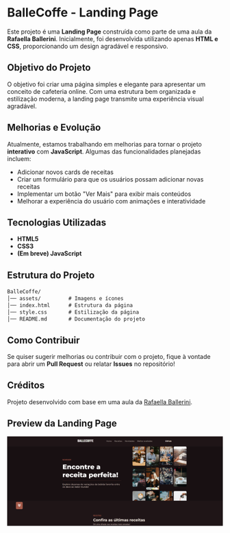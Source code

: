 # BalleCoffe - Landing Page

Este projeto é uma **Landing Page** construída como parte de uma aula da **Rafaella Ballerini**. Inicialmente, foi desenvolvida utilizando apenas **HTML e CSS**, proporcionando um design agradável e responsivo.

## Objetivo do Projeto
O objetivo foi criar uma página simples e elegante para apresentar um conceito de cafeteria online. Com uma estrutura bem organizada e estilização moderna, a landing page transmite uma experiência visual agradável.

##  Melhorias e Evolução
Atualmente, estamos trabalhando em melhorias para tornar o projeto **interativo** com **JavaScript**. Algumas das funcionalidades planejadas incluem:
- Adicionar novos cards de receitas
- Criar um formulário para que os usuários possam adicionar novas receitas
- Implementar um botão "Ver Mais" para exibir mais conteúdos
- Melhorar a experiência do usuário com animações e interatividade

##  Tecnologias Utilizadas
- **HTML5**
- **CSS3**
- **(Em breve) JavaScript**

## Estrutura do Projeto
```
BalleCoffe/
│── assets/         # Imagens e ícones
│── index.html      # Estrutura da página
│── style.css       # Estilização da página
│── README.md       # Documentação do projeto
```

## Como Contribuir
Se quiser sugerir melhorias ou contribuir com o projeto, fique à vontade para abrir um **Pull Request** ou relatar **Issues** no repositório!

## Créditos
Projeto desenvolvido com base em uma aula da [Rafaella Ballerini](https://www.youtube.com/@RafaellaBallerini).

## Preview da Landing Page  
![Preview da Landing Page](assets/preview.png)